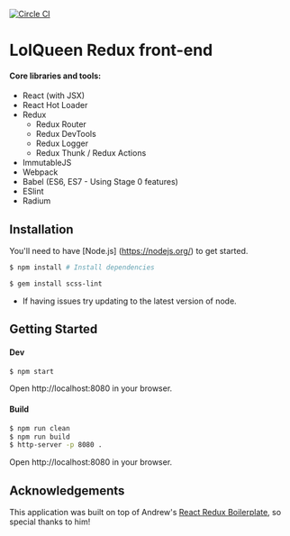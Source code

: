 [![Circle CI](https://circleci.com/gh/andrewdamelio/react-redux-boilerplate/tree/master.svg?style=svg&circle-token=35697916f8fc181b59f088c95a8dad886fc610a3)](https://circleci.com/gh/andrewdamelio/react-redux-boilerplate/tree/master)

# LolQueen Redux front-end

#### Core libraries and tools:
- React (with JSX)
- React Hot Loader
- Redux
  - Redux Router
  - Redux DevTools
  - Redux Logger
  - Redux Thunk / Redux Actions
- ImmutableJS
- Webpack
- Babel (ES6, ES7 - Using Stage 0 features)
- ESlint
- Radium


## Installation

You'll need to have [Node.js] (https://nodejs.org/) to get started.

```bash
$ npm install # Install dependencies

$ gem install scss-lint
```

* If having issues try updating to the latest version of node.


## Getting Started

#### Dev
```bash
$ npm start
```
Open http://localhost:8080 in your browser.

#### Build
```bash
$ npm run clean
$ npm run build
$ http-server -p 8080 .

```
Open http://localhost:8080 in your browser.

## Acknowledgements
This application was built on top of Andrew's [React Redux Boilerplate](https://github.com/andrewdamelio/react-redux-boilerplate), so special thanks to him!
